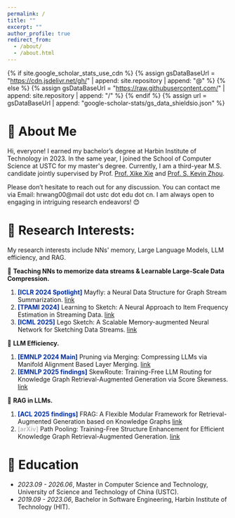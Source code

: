 ```yaml
---
permalink: /
title: ""
excerpt: ""
author_profile: true
redirect_from: 
  - /about/
  - /about.html
---
```


{% if site.google_scholar_stats_use_cdn %}
{% assign gsDataBaseUrl = "https://cdn.jsdelivr.net/gh/" | append: site.repository | append: "@" %}
{% else %}
{% assign gsDataBaseUrl = "https://raw.githubusercontent.com/" | append: site.repository | append: "/" %}
{% endif %}
{% assign url = gsDataBaseUrl | append: "google-scholar-stats/gs_data_shieldsio.json" %}

<span class='anchor' id='about-me'></span>
# 👋 About Me

Hi, everyone! I earned my bachelor’s degree at Harbin Institute of Technology in 2023. In the same year, I joined the School of Computer Science at USTC for my master's degree. Currently, I am a third-year M.S. candidate jointly supervised by Prof. [Prof. Xike Xie](http://staff.ustc.edu.cn/~xkxie/) and [Prof. S. Kevin Zhou](https://scholar.google.com/citations?user=8eNm2GMAAAAJ&hl=en).

Please don’t hesitate to reach out for any discussion. You can contact me via Email: hrwang00@mail dot ustc dot edu dot cn. I am always open to engaging in intriguing research endeavors! 😊

# 📝 Research Interests:

My research interests include NNs' memory, Large Language Models, LLM efficiency, and RAG.

🎯 **Teaching NNs to memorize data streams & Learnable Large-Scale Data Compression.**

1. <span style="color:#002FA7;">**[ICLR 2024 Spotlight]**</span>  Mayfly: a Neural Data Structure for Graph Stream Summarization. <span>   [link](https://openreview.net/pdf?id=n7Sr8SW4bn)</span>
2. <span style="color:#002FA7;">**[TPAMI 2024]**</span>  Learning to Sketch: A Neural Approach to Item Frequency Estimation in Streaming Data. <span> [link](https://ieeexplore.ieee.org/abstract/document/10499867/) </span>
3. <span style="color:#002FA7;">**[ICML 2025]**</span>  Lego Sketch: A Scalable Memory-augmented Neural Network for Sketching Data Streams. <span> [link](https://openreview.net/forum?id=GPSmbdTZBm) </span>

🎯 **LLM Efficiency.**

1. <span style="color:#002FA7;">**[EMNLP 2024 Main]**</span> Pruning via Merging: Compressing LLMs via Manifold Alignment Based Layer Merging.  [link](https://arxiv.org/abs/2406.16330)
2. <span style="color:#002FA7;">**[EMNLP 2025 findings]**</span> SkewRoute: Training-Free LLM Routing for Knowledge Graph Retrieval-Augmented Generation via Score Skewness.  [link](https://arxiv.org/pdf/2505.23841)

🎯 **RAG in LLMs.**


1. <span style="color:#002FA7;">**[ACL 2025 findings]**</span> FRAG: A Flexible Modular Framework for Retrieval-Augmented Generation based on Knowledge Graphs <span> [link](https://arxiv.org/abs/2501.09957)</span>
2. <span style="color:#BEBEBE;">**[arXiv]**</span>  Path Pooling: Training-Free Structure Enhancement for Efficient Knowledge Graph Retrieval-Augmented Generation. [link](https://arxiv.org/abs/2503.05203)


# 📖 Education
- *2023.09 - 2026.06*, Master in Computer Science and Technology, University of Science and Technology of China (USTC).
- *2019.09 - 2023.06*, Bachelor in Software Engineering, Harbin Institute of Technology (HIT).
